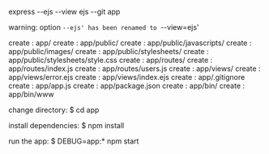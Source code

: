express --ejs --view ejs --git app

  warning: option `--ejs' has been renamed to `--view=ejs'


   create : app/
   create : app/public/
   create : app/public/javascripts/
   create : app/public/images/
   create : app/public/stylesheets/
   create : app/public/stylesheets/style.css
   create : app/routes/
   create : app/routes/index.js
   create : app/routes/users.js
   create : app/views/
   create : app/views/error.ejs
   create : app/views/index.ejs
   create : app/.gitignore
   create : app/app.js
   create : app/package.json
   create : app/bin/
   create : app/bin/www

   change directory:
     $ cd app

   install dependencies:
     $ npm install

   run the app:
     $ DEBUG=app:* npm start


